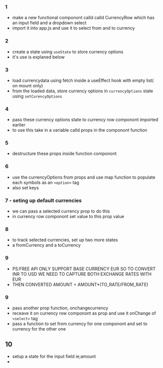 ### 1
* make a new functional componont calld calld CurrencyRow which has an input field and a dropdown select
* import it into app.js and use it to select from and to currency

### 2
* create a state using ```useState``` to store currency options
* it's use is explaned below

### 3
* load currencydata using fetch inside a useEffect hook with empty list( on mount only)
* from the loaded data, store currency options in ```currencyOptions``` state
using ```setCurencyOptions```

### 4
* pass these currency options state to currency row componont imported earlier
* to use this take in a variable calld props in the componont function

### 5 
* destructure these props inside function componont

### 6
* use the currencyOptions from props and use map function to populate each symbols as an ```<option>``` tag
* also set keys

### 7 - seting up default currencies
* we can pass a selected currency prop to do this 
* in currency row componont set value to this prop value

### 8 
* to track selected currencies, set up two more states
* a fromCurrency and a toCurrency 
### 9
* PS:FREE API ONLY SUPPORT BASE CURRENCY EUR SO TO CONVERT INR TO USD WE NEED TO CAPTURE BOTH EXCHANGE RATES WITH EUR 
* THEN CONVERTED AMOUNT = AMOUNT*(TO_RATE/FROM_RATE)

### 9
* pass another prop function, onchangecurrency 
* receave it on currency row componont as prop and use it onChange of ```<select>``` tag
* pass a function to set from currency for one componont and set to currency for the other one

## 10
* setup a state for the input field ie;amount
* 


